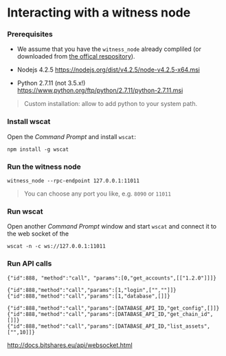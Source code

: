 # Interacting with a witness node
### Prerequisites

* We assume that you have the `witness_node` already compliled (or downloaded from [the offical respository](https://github.com/bitshares/bitshares-2/releases/latest)).

* Nodejs 4.2.5
https://nodejs.org/dist/v4.2.5/node-v4.2.5-x64.msi

* Python 2.7.11 (not 3.5.x!)  
https://www.python.org/ftp/python/2.7.11/python-2.7.11.msi  
> Custom installation: allow to add python to your system path.

### Install wscat
Open the *Command Prompt* and install `wscat`:
```
npm install -g wscat
```

### Run the witness node
```
witness_node --rpc-endpoint 127.0.0.1:11011
```
> You can choose any port you like, e.g. `8090` or `11011`

### Run wscat
Open another *Command Prompt* window and start `wscat` and connect it to the web socket of the
```
wscat -n -c ws://127.0.0.1:11011
```

### Run API calls
```
{"id":888, "method":"call", "params":[0,"get_accounts",[["1.2.0"]]]}  
```
```
{"id":888,"method":"call","params":[1,"login",["",""]]}  
{"id":888,"method":"call","params":[1,"database",[]]}  
```
```
{"id":888,"method":"call","params":[DATABASE_API_ID,"get_config",[]]}  
{"id":888,"method":"call","params":[DATABASE_API_ID,"get_chain_id",[]]}  
{"id":888,"method":"call","params":[DATABASE_API_ID,"list_assets",["",10]]}  
```


http://docs.bitshares.eu/api/websocket.html